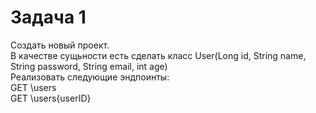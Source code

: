 # Задача 1
Создать новый проект.  
В качестве сущьности есть сделать класс User(Long id, String name, String password, String email, int age)  
Реализовать следующие эндпоинты:  
GET  \users  
GET  \users\{userID}  
